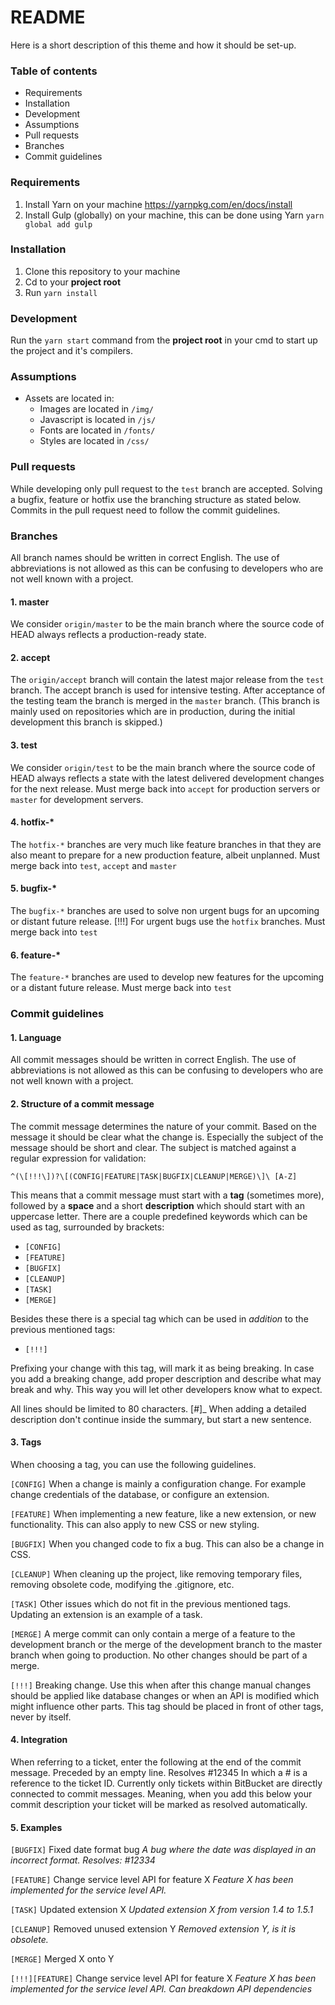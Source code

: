 # README #

Here is a short description of this theme and how it should be set-up.

### Table of contents ###

* Requirements
* Installation
* Development
* Assumptions
* Pull requests
* Branches
* Commit guidelines

### Requirements ###

1. Install Yarn on your machine <https://yarnpkg.com/en/docs/install>
2. Install Gulp (globally) on your machine, this can be done using Yarn `yarn global add gulp`

### Installation ###

1. Clone this repository to your machine
2. Cd to your __project root__
3. Run `yarn install`

### Development ###

Run the `yarn start` command from the __project root__ in your cmd to start up the project and it's compilers.

### Assumptions ###

* Assets are located in:
    - Images are located in `/img/`
    - Javascript is located in `/js/`
    - Fonts are located in `/fonts/`
    - Styles are located in `/css/`

### Pull requests ###

While developing only pull request to the `test` branch are accepted. Solving a bugfix, feature or hotfix use the branching structure as stated below.
Commits in the pull request need to follow the commit guidelines.

### Branches ###

All branch names should be written in correct English. The use of abbreviations is not allowed as this can be confusing to developers who are not well known with a project.

#### 1. master ####

We consider `origin/master` to be the main branch where the source code of HEAD always reflects a production-ready state.

#### 2. accept ####

The `origin/accept` branch will contain the latest major release from the `test` branch. The accept branch is used for intensive testing. After acceptance of the testing team the branch is merged in the `master` branch. (This branch is mainly used on repositories which are in production, during the initial development this branch is skipped.)

#### 3. test ####

We consider `origin/test` to be the main branch where the source code of HEAD always reflects a state with the latest delivered development changes for the next release.
Must merge back into `accept` for production servers or `master` for development servers.

#### 4. hotfix-* ####

The `hotfix-*` branches are very much like feature branches in that they are also meant to prepare for a new production feature, albeit unplanned.
Must merge back into `test`, `accept` and `master`

#### 5. bugfix-* ####

The `bugfix-*` branches are used to solve non urgent bugs for an upcoming or distant future release.
[!!!] For urgent bugs use the `hotfix` branches.
Must merge back into `test`

#### 6. feature-* ####

The `feature-*` branches are used to develop new features for the upcoming or a distant future release.
Must merge back into `test`

### Commit guidelines ###

#### 1. Language ####

All commit messages should be written in correct English. The use of abbreviations is not allowed as this can be confusing to developers who are not well known with a project.

#### 2. Structure of a commit message ####

The commit message determines the nature of your commit. Based on the message it
should be clear what the change is. Especially the subject of the message should
be short and clear. The subject is matched against a regular expression for
validation:

`^(\[!!!\])?\[(CONFIG|FEATURE|TASK|BUGFIX|CLEANUP|MERGE)\]\ [A-Z]`

This means that a commit message must start with a **tag** (sometimes more),
followed by a **space** and a short **description** which should start with an
uppercase letter. There are a couple predefined keywords which can be used as
tag, surrounded by brackets:

* `[CONFIG]`
* `[FEATURE]`
* `[BUGFIX]`
* `[CLEANUP]`
* `[TASK]`
* `[MERGE]`

Besides these there is a special tag which can be used in *addition* to the previous mentioned tags:

* `[!!!]`

Prefixing your change with this tag, will mark it as being breaking. In case you add a breaking change, add proper description and describe what may break and why. This way you will let other developers know what to expect.

All lines should be limited to 80 characters. [#]_ When adding a detailed description don't continue inside the summary, but start a new sentence.

#### 3. Tags ####

When choosing a tag, you can use the following guidelines.

`[CONFIG]` When a change is mainly a configuration change. For example change credentials of the database, or configure an extension.

`[FEATURE]` When implementing a new feature, like a new extension, or new functionality. This can also apply to new CSS or new styling.

`[BUGFIX]` When you changed code to fix a bug. This can also be a change in CSS.

`[CLEANUP]` When cleaning up the project, like removing temporary files, removing obsolete code, modifying the .gitignore, etc.

`[TASK]` Other issues which do not fit in the previous mentioned tags. Updating an extension is an example of a task.

`[MERGE]` A merge commit can only contain a merge of a feature to the development branch or the merge of the development branch to the master branch when going to production. No other changes should be part of a merge.

`[!!!]` Breaking change. Use this when after this change manual changes should be applied like database changes or when an API is modified which might influence other parts. This tag should be placed in front of other tags, never by itself.

#### 4. Integration ####

When referring to a ticket, enter the following at the end of the commit message. Preceded by an empty line.
Resolves #12345
In which a # is a reference to the ticket ID. Currently only tickets within BitBucket are directly connected to commit messages. Meaning, when you add this below your commit description your ticket will be marked as resolved automatically.

#### 5. Examples ####

`[BUGFIX]` Fixed date format bug
*A bug where the date was displayed in an incorrect format.*
*Resolves: #12334*

`[FEATURE]` Change service level API for feature X
*Feature X has been implemented for the service level API.*

`[TASK]` Updated extension X
*Updated extension X from version 1.4 to 1.5.1*

`[CLEANUP]` Removed unused extension Y
*Removed extension Y, is it is obsolete.*

`[MERGE]` Merged X onto Y

`[!!!][FEATURE]` Change service level API for feature X
*Feature X has been implemented for the service level API.*
*Can breakdown API dependencies*